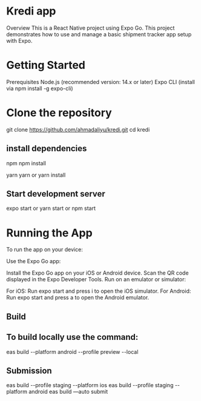 # Kredi app

Overview
This is a React Native project using Expo Go. This project demonstrates how to use and manage a basic shipment tracker app setup with Expo.

# Getting Started
Prerequisites
Node.js (recommended version: 14.x or later)
Expo CLI (install via npm install -g expo-cli)

# Clone the repository

git clone https://github.com/ahmadaliyu/kredi.git
cd kredi

## install dependencies 

npm
npm install

yarn
yarn or yarn install

## Start development server
expo start or yarn start or npm start

# Running the App
To run the app on your device:

Use the Expo Go app:

Install the Expo Go app on your iOS or Android device.
Scan the QR code displayed in the Expo Developer Tools.
Run on an emulator or simulator:

For iOS: Run expo start and press i to open the iOS simulator.
For Android: Run expo start and press a to open the Android emulator.

## Build

## To build locally use the command:
eas build --platform android --profile preview  --local

## Submission

eas build --profile staging --platform ios
eas build --profile staging --platform android
eas build —auto submit





